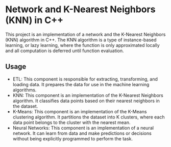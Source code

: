 # Network and K-Nearest Neighbors (KNN) in C++

This project is an implementation of a network and the K-Nearest Neighbors (KNN) algorithm in C++. The KNN algorithm is a type of instance-based learning, or lazy learning, where the function is only approximated locally and all computation is deferred until function evaluation.

## Usage
- ETL: This component is responsible for extracting, transforming, and loading data. It prepares the data for use in the machine learning algorithms.
- KNN: This component is an implementation of the K-Nearest Neighbors algorithm. It classifies data points based on their nearest neighbors in the dataset.
- K-Means: This component is an implementation of the K-Means clustering algorithm. It partitions the dataset into K clusters, where each data point belongs to the cluster with the nearest mean.
- Neural Networks: This component is an implementation of a neural network. It can learn from data and make predictions or decisions without being explicitly programmed to perform the  task.